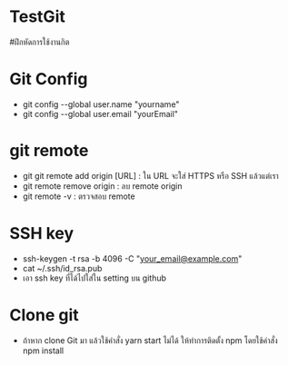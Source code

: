 # TestGit
#ฝึกหัดการใช้งานกิต
# Git Config
- git config --global user.name "yourname"
- git config --global user.email "yourEmail"
# git remote
- git git remote add origin [URL] : ใน URL จะใส่ HTTPS หรือ SSH แล้วแต่เรา
- git remote remove origin : ลบ remote origin
- git remote -v : ตรวจสอบ remote
# SSH key
- ssh-keygen -t rsa -b 4096 -C "your_email@example.com" 
- cat ~/.ssh/id_rsa.pub
- เอา ssh key ที่ได้ไปใส่ใน setting บน github
# Clone git
- ถ้าหาก clone Git มา แล้วใช้คำสั่ง yarn start ไม่ได้ ให้ทำการติดตั้ง npm โดยใช้คำสั่ง npm install
